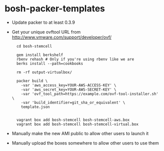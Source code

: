 bosh-packer-templates
=====================

* Update packer to at least 0.3.9
* Get your unique ovftool URL from http://www.vmware.com/support/developer/ovf/

        cd bosh-stemcell

        gem install berkshelf
        rbenv rehash # Only if you're using rbenv like we are
        berks install --path=cookbooks

        rm -rf output-virtualbox/

        packer build \
          -var 'aws_access_key=YOUR-AWS-ACCESS-KEY' \
          -var 'aws_secret_key=YOUR-AWS-SECRET-KEY' \
          -var 'ovf_tool_path=https://example.com/ovf-tool-installer.sh' \
          -var 'build_identifier=git_sha_or_equivalent' \
          template.json


        vagrant box add bosh-stemcell bosh-stemcell-aws.box
        vagrant box add bosh-stemcell bosh-stemcell-virtual.box

* Manually make the new AMI public to allow other users to launch it
* Manually upload the boxes somewhere to allow other users to use them
